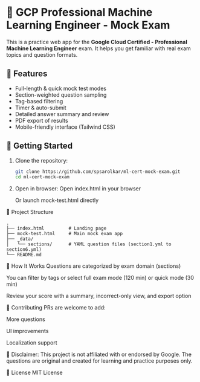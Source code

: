 # 🎯 GCP Professional Machine Learning Engineer - Mock Exam

This is a practice web app for the **Google Cloud Certified - Professional Machine Learning Engineer** exam. It helps you get familiar with real exam topics and question formats.

## 📌 Features

- Full-length & quick mock test modes
- Section-weighted question sampling
- Tag-based filtering
- Timer & auto-submit
- Detailed answer summary and review
- PDF export of results
- Mobile-friendly interface (Tailwind CSS)

## 🚀 Getting Started

1. Clone the repository:
   ```bash
   git clone https://github.com/spsarolkar/ml-cert-mock-exam.git
   cd ml-cert-mock-exam

2. Open in browser:
   Open index.html in your browser

   Or launch mock-test.html directly

📁 Project Structure
```
.
├── index.html         # Landing page
├── mock-test.html     # Main mock exam app
├── _data/
│   └── sections/      # YAML question files (section1.yml to section6.yml)
└── README.md
```
🧠 How It Works
Questions are categorized by exam domain (sections)

You can filter by tags or select full exam mode (120 min) or quick mode (30 min)

Review your score with a summary, incorrect-only view, and export option


🙌 Contributing
PRs are welcome to add:

More questions

UI improvements

Localization support

📢 Disclaimer: This project is not affiliated with or endorsed by Google. The questions are original and created for learning and practice purposes only.


📜 License
MIT License
